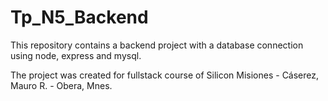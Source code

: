 # Tp_N5_Backend
This repository contains a backend project with a database connection using node, express and mysql.

The project was created for fullstack course of Silicon Misiones - 
Cáserez, Mauro R. - Obera, Mnes.
